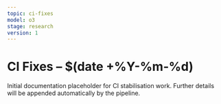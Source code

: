 ```yaml
---
topic: ci-fixes
model: o3
stage: research
version: 1
---
```


# CI Fixes – $(date +%Y-%m-%d)

Initial documentation placeholder for CI stabilisation work. Further details will be appended automatically by the pipeline. 